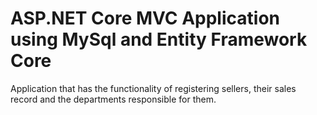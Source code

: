 # ASP.NET Core MVC Application using MySql and Entity Framework Core #
Application that has the functionality of registering sellers, their sales </br>
record and the departments responsible for them. </br>
